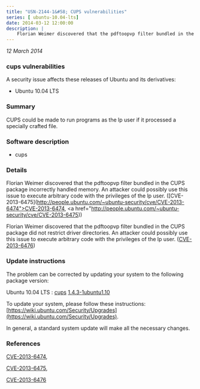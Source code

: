 ```yaml
---
title: "USN-2144-1&#58; CUPS vulnerabilities"
series: [ ubuntu-10.04-lts]
date: 2014-03-12 12:00:00
description: |
    Florian Weimer discovered that the pdftoopvp filter bundled in the CUPS package incorrectly handled memory. An attacker could possibly use this issue to execute arbitrary code with the privileges of the lp user. ([CVE-2013-6475](http://people.ubuntu.com/~ubuntu-security/cve/CVE-2013-6474">CVE-2013-6474</a>, <a href="http://people.ubuntu.com/~ubuntu-security/cve/CVE-2013-6475))
--- 
```

 
 

*12 March 2014*

### cups vulnerabilities

A security issue affects these releases of Ubuntu and its derivatives:

* Ubuntu 10.04 LTS

### Summary

CUPS could be made to run programs as the lp user if it processed a specially crafted file.

### Software description

* cups 

### Details

Florian Weimer discovered that the pdftoopvp filter bundled in the CUPS package incorrectly handled memory. An attacker could possibly use this issue to execute arbitrary code with the privileges of the lp user. ([CVE-2013-6475](http://people.ubuntu.com/~ubuntu-security/cve/CVE-2013-6474">CVE-2013-6474</a>, <a href="http://people.ubuntu.com/~ubuntu-security/cve/CVE-2013-6475))

Florian Weimer discovered that the pdftoopvp filter bundled in the CUPS package did not restrict driver directories. An attacker could possibly use this issue to execute arbitrary code with the privileges of the lp user. ([CVE-2013-6476](http://people.ubuntu.com/~ubuntu-security/cve/CVE-2013-6476)) 

### Update instructions

The problem can be corrected by updating your system to the following package version:

Ubuntu 10.04 LTS
 : [cups](https://launchpad.net/ubuntu/+source/cups) <span> [1.4.3-1ubuntu1.10](https://launchpad.net/ubuntu/+source/cups/1.4.3-1ubuntu1.10) </span> 

To update your system, please follow these instructions: [https://wiki.ubuntu.com/Security/Upgrades](https://wiki.ubuntu.com/Security/Upgrades).

In general, a standard system update will make all the necessary changes. 

### References

 
 [CVE-2013-6474](http://people.ubuntu.com/~ubuntu-security/cve/CVE-2013-6474), 

 [CVE-2013-6475](http://people.ubuntu.com/~ubuntu-security/cve/CVE-2013-6475), 

 [CVE-2013-6476](http://people.ubuntu.com/~ubuntu-security/cve/CVE-2013-6476)
 

